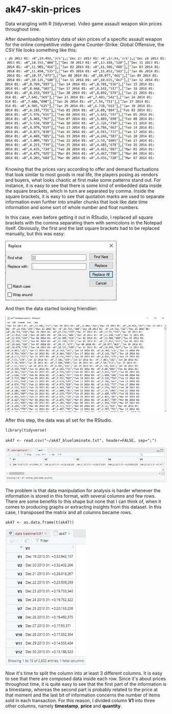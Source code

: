 # ak47-skin-prices
Data wrangling with R (tidyverse). Video game assault weapon skin prices throughout time.

After downloading history data of skin prices of a specific assault weapon for the online competitive video game Counter-Strike: Global Offensive, the CSV file looks something like this:

![pic1](https://raw.githubusercontent.com/dallasferraz/ak47-skin-prices/master/pic1.png)

Knowing that the prices vary according to offer and demand fluctuations that look similar to most goods in real life, the players posing as vendors and buyers, what looks chaotic at first make some patterns stand out. For instance, it is easy to see that there is some kind of embedded data inside the square brackets, which in turn are separated by comma. Inside the square brackets, it is easy to see that quotation marks are used to separate information even further into smaller chunks that look like date time information and some sort of whole number and float numbers.

In this case, even before getting it out in RStudio, I replaced all square brackets with the comma separating them with semicolons in the Notepad itself. Obviously, the first and the last square brackets had to be replaced manually, but this was easy:

![pic2](https://raw.githubusercontent.com/dallasferraz/ak47-skin-prices/master/pic2.png)

And then the data started looking friendlier:

![pic3](https://raw.githubusercontent.com/dallasferraz/ak47-skin-prices/master/pic3.png)

After this step, the data was all set for the RStudio.

```{r}
library(tidyverse)

ak47 <- read.csv("~/ak47_bluelaminate.txt", header=FALSE, sep=";")
```

![pic4](https://raw.githubusercontent.com/dallasferraz/ak47-skin-prices/master/pic4.png)

The problem is that data manipulation for analysis is harder whenever the information is stored in this format, with several columns and few rows. There are some benefits to this shape but none that I can think of, when it comes to producing graphs or extracting insights from this dataset. In this case, I transposed the matrix and all columns became rows.

```{r}
ak47 <- as.data.frame(t(ak47))
```

![pic5](https://raw.githubusercontent.com/dallasferraz/ak47-skin-prices/master/pic5.png)

Now it's time to split the column into at least 3 different columns. It is easy to see that there are composed data inside each row. Since it's about prices throughout time, it is quite easy to see that the first part of the information is a timestamp, whereas the second part is probably related to the price at that moment and the last bit of information concerns the number of items sold in each transaction. For this reason, I divided column **V1** into three other columns, namely **timestamp**, **price** and **quantity**.